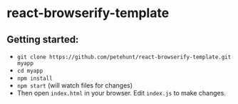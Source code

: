 # react-browserify-template

## Getting started:

  * `git clone https://github.com/petehunt/react-browserify-template.git myapp`
  * `cd myapp`
  * `npm install`
  * `npm start` (will watch files for changes)
  * Then open `index.html` in your browser. Edit `index.js` to make changes.
